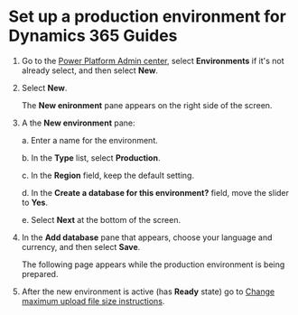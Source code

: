 

# Set up a production environment for Dynamics 365 Guides

1.	Go to the [Power Platform Admin center](https://admin.powerplatform.microsoft.com/environments), select **Environments** if it's not already select, and then select **New**.

2.  Select **New**. 

    The **New enironment** pane appears on the right side of the screen.

3.	A the **New environment** pane:

    a.	Enter a name for the environment.

    b.	In the **Type** list, select **Production**.

    c.	In the **Region** field, keep the default setting.  

    d.	In the **Create a database for this environment?** field, move the slider to **Yes**.

    e.	Select **Next** at the bottom of the screen. 

3. In the **Add database** pane that appears, choose your language and currency, and then select **Save**.

   The following page appears while the production environment is being prepared. 
   
   

4.	After the new environment is active (has **Ready** state) go to [Change maximum upload file size instructions](https://docs.microsoft.com/dynamics365/mixed-reality/guides/setup#change-maximum-upload-file-size). 
